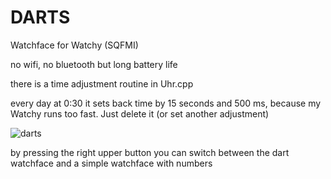 # DARTS

Watchface for Watchy (SQFMI)

no wifi, no bluetooth but long battery life

there is a time adjustment routine in Uhr.cpp

every day at 0:30 it sets back time by 15 seconds and 500 ms, because my Watchy runs too fast. Just delete it (or set another adjustment)



![darts](https://github.com/MartMarq/dart/assets/139223739/78d3235a-0947-4c95-b61d-5fbf2e9cac3b)


by pressing the right upper button you can switch between the dart watchface and a simple watchface with numbers 
